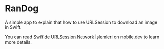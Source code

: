 # RanDog
A simple app to explain that how to use URLSession to download an image in Swift.

You can read [Swift'de URLSession Network İşlemleri](https://www.mobiler.dev/post/swift-de-urlsession-network-islemleri) on mobile.dev to learn more details.
